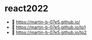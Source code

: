 # react2022
- 🌱 https://martin-b-07e5.github.io/
- 👀 https://martin-b-07e5.github.io/tp1
- 🚀 https://martin-b-07e5.github.io/tp2
